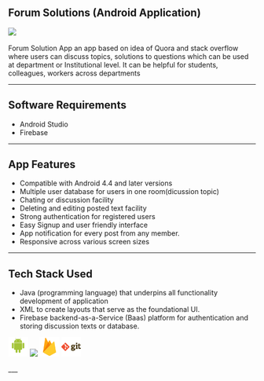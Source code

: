 
## Forum Solutions (Android Application)  
![](https://visitor-badge.glitch.me/badge?page_id=OmkarSavalkar.ForumApp)

Forum Solution App an app based on idea of Quora and stack overflow where users can discuss topics, solutions to questions which can be used at department or Institutional level. It can be helpful for students, colleagues, workers across departments
___

## Software Requirements

* Android Studio
* Firebase
---

## App Features

* Compatible with Android 4.4 and later versions
* Multiple user database for users in one room(dicussion topic)
* Chating or discussion facility
* Deleting and editing posted text facility
* Strong authentication for registered users
* Easy Signup and user friendly interface
* App notification for every post from any member. 
* Responsive across various screen sizes
---

## Tech Stack Used

* Java (programming language) that underpins all functionality development of application
* XML to create layouts that serve as the foundational UI.
* Firebase backend-as-a-Service (Baas) platform for authentication and storing discussion texts or database.

<p>
<img height="40" src="https://raw.githubusercontent.com/devicons/devicon/master/icons/android/android-original-wordmark.svg">
<img height="40" src="https://png2.cleanpng.com/sh/81cf6202ffe0f8808d45ec2a3414f0b7/L0KzQYm3VMA3N6J2iZH0aYP2gLBuTfpifpIyhNHwbz3zgrFukvFudZpzf591YX7qhbLuhb1raadmReJ1dX2wRbLqVBJmbmM5fKc9NUKxRYW6WMg4O2I2TaQ8MEO8SYm9U8E3QF91htk=/kisspng-java-logo-programming-language-java-plum-5ac7bef24d5452.5438873115230399863168.png">
<img height="40" src="https://raw.githubusercontent.com/github/explore/80688e429a7d4ef2fca1e82350fe8e3517d3494d/topics/firebase/firebase.png">
<img height="40" src="https://raw.githubusercontent.com/github/explore/80688e429a7d4ef2fca1e82350fe8e3517d3494d/topics/git/git.png">
</p>
___
